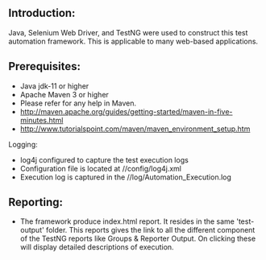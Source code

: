 Introduction: 
---------------


Java, Selenium Web Driver, and TestNG were used to construct this test automation framework. This is applicable to many web-based applications.

Prerequisites:
---------------
*	Java jdk-11 or higher
*	Apache Maven 3 or higher
*	Please refer for any help in Maven. 
* 	http://maven.apache.org/guides/getting-started/maven-in-five-minutes.html
* 	http://www.tutorialspoint.com/maven/maven_environment_setup.htm

Logging:

*	log4j configured to capture the test execution logs
*	Configuration file is located at //config/log4j.xml
*	Execution log is captured in the //log/Automation_Execution.log

Reporting:
---------------
*  The framework produce index.html report. It resides in the same 'test-output' folder. This reports gives the link to all the different component of the TestNG reports like Groups & Reporter Output. On clicking these will display detailed descriptions of execution.
